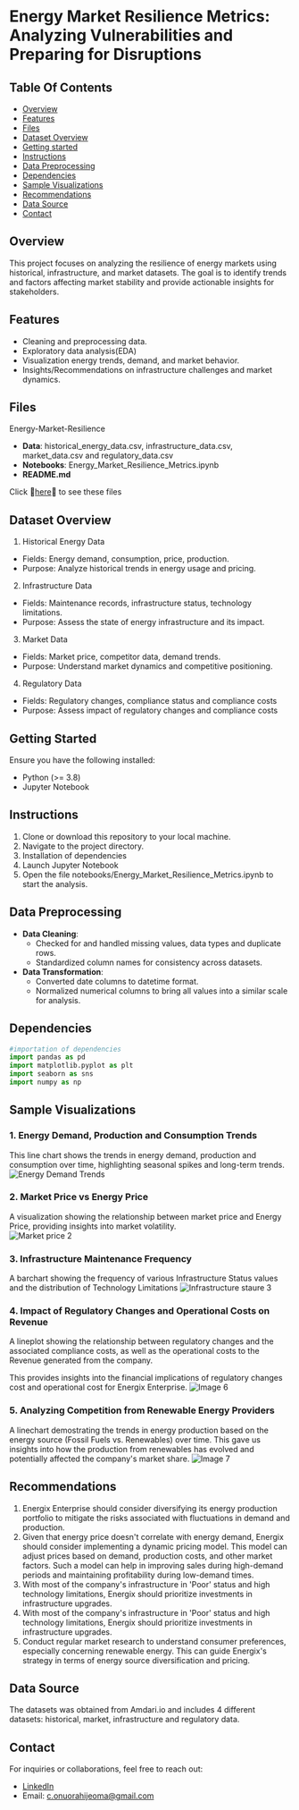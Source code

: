 # Energy Market Resilience Metrics: Analyzing Vulnerabilities and Preparing for Disruptions
## Table Of Contents
- [Overview](#overview)
- [Features](#features)
- [Files](#files)
- [Dataset Overview](#dataset-overview)
- [Getting started](#getting-started)
- [Instructions](#instructions)
- [Data Preprocessing](#data-preprocessing)
- [Dependencies](#dependencies)
- [Sample Visualizations](#sample-visualizations)
- [Recommendations](#recommendations)
- [Data Source](#data-source)
- [Contact](#contact)

## Overview
This project focuses on analyzing the resilience of energy markets using historical, infrastructure, and market datasets. The goal is to identify trends and factors affecting market stability and provide actionable insights for stakeholders.

## Features
- Cleaning and preprocessing data.
- Exploratory data analysis(EDA)
- Visualization energy trends, demand, and market behavior.
- Insights/Recommendations on infrastructure challenges and market dynamics.

## Files
Energy-Market-Resilience
- **Data**: historical_energy_data.csv, infrastructure_data.csv, market_data.csv and regulatory_data.csv
- **Notebooks**: Energy_Market_Resilience_Metrics.ipynb
- **README.md**

Click 🧨[here](https://drive.google.com/drive/folders/1yMs4UH3Kumu37IvgNrSh22oNssTzGIft?usp=sharing)🧨 to see these files

## Dataset Overview
1. Historical Energy Data
  - Fields: Energy demand, consumption, price, production.
  - Purpose: Analyze historical trends in energy usage and pricing.
2. Infrastructure Data
  - Fields: Maintenance records, infrastructure status, technology limitations.
  - Purpose: Assess the state of energy infrastructure and its impact.
3. Market Data
  - Fields: Market price, competitor data, demand trends.
  - Purpose: Understand market dynamics and competitive positioning.
4. Regulatory Data
  - Fields: Regulatory changes, compliance status and compliance costs
  - Purpose: Assess impact of regulatory changes and compliance costs

## Getting Started
Ensure you have the following installed:
- Python (>= 3.8)
- Jupyter Notebook

## Instructions
1. Clone or download this repository to your local machine.
2. Navigate to the project directory.
3. Installation of dependencies
4. Launch Jupyter Notebook
5. Open the file notebooks/Energy_Market_Resilience_Metrics.ipynb to start the analysis.

##  Data Preprocessing
- **Data Cleaning**:
  - Checked for and handled missing values, data types and duplicate rows.
  - Standardized column names for consistency across datasets.
- **Data Transformation**:
  - Converted date columns to datetime format.
  - Normalized numerical columns to bring all values into a similar scale for analysis.
 
## Dependencies
```Python
#importation of dependencies
import pandas as pd
import matplotlib.pyplot as plt
import seaborn as sns
import numpy as np
```

## Sample Visualizations
### 1. Energy Demand, Production and Consumption Trends
This line chart shows the trends in energy demand, production and consumption over time, highlighting seasonal spikes and long-term trends.
![Energy Demand Trends](https://github.com/user-attachments/assets/847fe366-5da1-4212-a0f7-7f181a1bf0f8)

### 2. Market Price vs Energy Price
A visualization showing the relationship between market price and Energy Price, providing insights into market volatility.  
![Market price 2](https://github.com/user-attachments/assets/233c9e66-2785-440b-b3ab-50a89c6cc486)

### 3. Infrastructure Maintenance Frequency 
A barchart showing the frequency of various Infrastructure Status values and the distribution of Technology Limitations
![Infrastructure staure 3](https://github.com/user-attachments/assets/0d6f698b-ac21-4b22-9b3d-1afba0d39de2)

### 4. Impact of Regulatory Changes and Operational Costs on Revenue
A lineplot showing the relationship between regulatory changes and the associated compliance costs, as well as the operational costs to the Revenue generated from the company.

This provides insights into the financial implications of regulatory changes cost and operational cost for Energix Enterprise.
![Image 6](https://github.com/user-attachments/assets/02d18971-6a68-441f-b781-d487e81648fb)

### 5. Analyzing Competition from Renewable Energy Providers
A linechart demostrating the trends in energy production based on the energy source (Fossil Fuels vs. Renewables) over time. This gave us insights into how the production from renewables has evolved and potentially affected the company's market share.
![Image 7](https://github.com/user-attachments/assets/72ba2073-dfad-4685-819d-197f7541b8ed)

## Recommendations
1. Energix Enterprise should consider diversifying its energy production portfolio to mitigate the risks associated with fluctuations in demand and production.
2. Given that energy price doesn't correlate with energy demand, Energix should consider implementing a dynamic pricing model. This model can adjust prices based on demand, production costs, and other market factors. Such a model can help in improving sales during high-demand periods and maintaining profitability during low-demand times.
3.  With most of the company's infrastructure in 'Poor' status and high technology limitations, Energix should prioritize investments in infrastructure upgrades.
4.  With most of the company's infrastructure in 'Poor' status and high technology limitations, Energix should prioritize investments in infrastructure upgrades.
5.  Conduct regular market research to understand consumer preferences, especially concerning renewable energy. This can guide Energix's strategy in terms of energy source diversification and pricing.

## Data Source
The datasets was obtained from Amdari.io and includes 4 different datasets: historical, market, infrastructure and regulatory data.

## Contact
For inquiries or collaborations, feel free to reach out:
- [LinkedIn](www.linkedin.com/in/ijeomaonuorah)
- Email: c.onuorahijeoma@gmail.com






